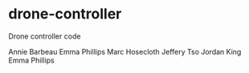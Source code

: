 # drone-controller

Drone controller code

Annie Barbeau
Emma Phillips
Marc Hosecloth
Jeffery Tso
Jordan King
Emma Phillips